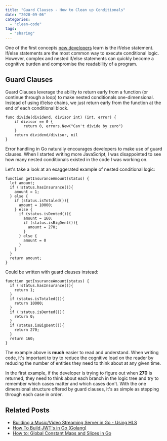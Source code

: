 ```yaml
---
title: "Guard Clauses - How to Clean up Conditionals"
date: "2020-09-06"
categories: 
  - "clean-code"
tags: 
  - "sharing"
---
```


One of the first concepts [new developers](https://qvault.io/) learn is the if/else statement. If/else statements are the most common way to execute conditional logic. However, complex and nested if/else statements can quickly become a cognitive burden and compromise the readability of a program.

## Guard Clauses

Guard Clauses leverage the ability to return early from a function (or continue through a loop) to make nested conditionals one-dimensional. Instead of using if/else chains, we just return early from the function at the end of each conditional block.

```
func divide(dividend, divisor int) (int, error) {
	if divisor == 0 {
		return 0, errors.New("Can't divide by zero")
	}
	return dividend/divisor, nil
}
```

Error handling in Go naturally encourages developers to make use of guard clauses. When I started writing more JavaScript, I was disappointed to see how many nested conditionals existed in the code I was working on.

Let's take a look at an exaggerated example of nested conditional logic:

```
function getInsuranceAmount(status) {
  let amount;
  if (!status.hasInsurance()){
    amount = 1;
  } else {
    if (status.isTotaled()){
      amount = 10000;
    } else {
      if (status.isDented()){
        amount = 160;
        if (status.isBigDent()){
          amount = 270;
        }
      } else {
        amount = 0
      }
    }
  }
  return amount;
}
```

Could be written with guard clauses instead:

```
function getInsuranceAmount(status) {
  if (!status.hasInsurance()){
    return 1;
  }
  if (status.isTotaled()){
    return 10000;
  }
  if (!status.isDented()){
    return 0;
  }
  if (status.isBigDent()){
    return 270;
  }
  return 160;
}
```

The example above is **much** easier to read and understand. When writing code, it's important to try to reduce the cognitive load on the reader by reducing the number of entities they need to think about at any given time.

In the first example, if the developer is trying to figure out when **270** is returned, they need to think about each branch in the logic tree and try to remember which cases matter and which cases don't. With the one dimensional structure offered by guard clauses, it's as simple as stepping through each case in order.

## Related Posts

- [Building a Music/Video Streaming Server in Go - Using HLS](https://qvault.io/2019/12/03/building-a-music-video-streaming-app-in-go-using-hls/)   
- [How To Build JWT's in Go (Golang)](https://qvault.io/2020/02/20/how-to-build-jwts-in-go-golang/)
- [How to: Global Constant Maps and Slices in Go](https://qvault.io/2019/10/21/how-to-global-constant-maps-and-slices-in-go/)
